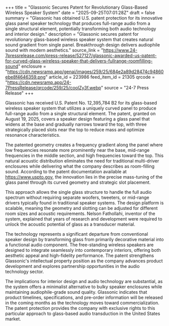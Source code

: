 +++
title = "Glassonic Secures Patent for Revolutionary Glass-Based Wireless Speaker System"
date = "2025-09-25T07:01:28Z"
draft = false
summary = "Glassonic has obtained U.S. patent protection for its innovative glass panel speaker technology that produces full-range audio from a single structural element, potentially transforming both audio technology and interior design."
description = "Glassonic secures patent for revolutionary glass-based wireless speaker system that creates natural sound gradient from single panel. Breakthrough design delivers audiophile sound with modern aesthetics."
source_link = "https://www.24-7pressrelease.com/press-release/527127/glassonic-awarded-us-patent-for-curved-glass-wireless-speaker-that-delivers-fullrange-roomfilling-sound"
enclosure = "https://cdn.newsramp.app/genai/images/259/25/684e2a89d28474c94860ebe8f4646359.png"
article_id = 223986
feed_item_id = 21305
qrcode = "https://cdn.newsramp.app/24-7PressRelease/qrcode/259/25/coolZy3f.webp"
source = "24-7 Press Release"
+++

<p>Glassonic has received U.S. Patent No. 12,395,784 B2 for its glass-based wireless speaker system that utilizes a uniquely curved panel to produce full-range audio from a single structural element. The patent, granted on August 19, 2025, covers a speaker design featuring a glass panel that widens at the base and gradually narrows toward the top, with three strategically placed slots near the top to reduce mass and optimize resonance characteristics.</p><p>The patented geometry creates a frequency gradient along the panel where low frequencies resonate more prominently near the base, mid-range frequencies in the middle section, and high frequencies toward the top. This natural acoustic distribution eliminates the need for traditional multi-driver enclosures while delivering what the company describes as room-filling sound. According to the patent documentation available at <a href="https://www.uspto.gov" rel="nofollow" target="_blank">https://www.uspto.gov</a>, the innovation lies in the precise mass-tuning of the glass panel through its curved geometry and strategic slot placement.</p><p>This approach allows the single glass structure to handle the full audio spectrum without requiring separate woofers, tweeters, or mid-range drivers typically found in traditional speaker systems. The design platform is scalable, meaning the geometry and slotting can be adjusted for different room sizes and acoustic requirements. Nelson Fathollahi, inventor of the system, explained that years of research and development were required to unlock the acoustic potential of glass as a transducer material.</p><p>The technology represents a significant departure from conventional speaker design by transforming glass from primarily decorative material into a functional audio component. The free-standing wireless speakers are designed to integrate seamlessly into contemporary interiors, offering both aesthetic appeal and high-fidelity performance. The patent strengthens Glassonic's intellectual property position as the company advances product development and explores partnership opportunities in the audio technology sector.</p><p>The implications for interior design and audio technology are substantial, as the system offers a minimalist alternative to bulky speaker enclosures while maintaining audiophile-grade sound quality. Glassonic indicates that product timelines, specifications, and pre-order information will be released in the coming months as the technology moves toward commercialization. The patent protection provides the company with exclusive rights to this particular approach to glass-based audio transduction in the United States market.</p>